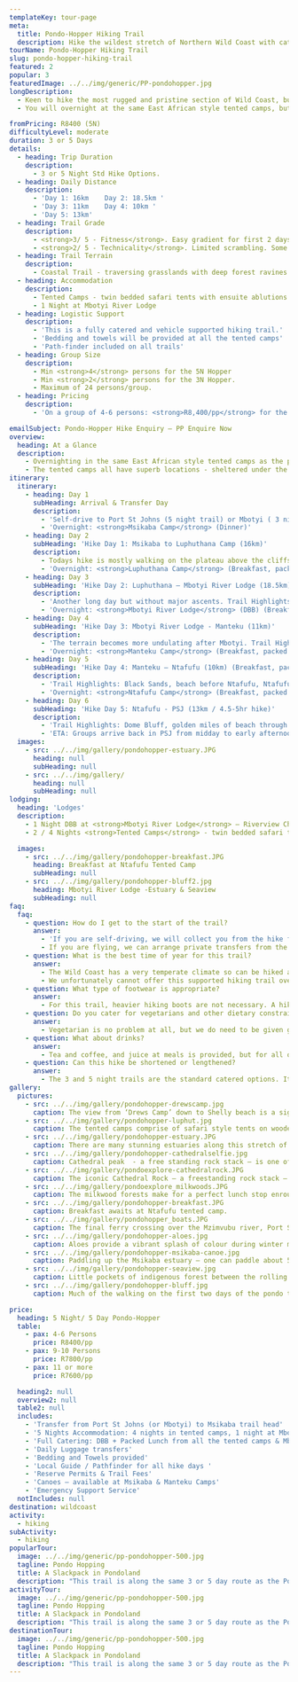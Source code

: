 ```yaml
---
templateKey: tour-page
meta:
  title: Pondo-Hopper Hiking Trail
  description: Hike the wildest stretch of Northern Wild Coast with catering and daily luggage support. Overnight in superbly located tented camps and a night at Mbotyi River Lodge.
tourName: Pondo-Hopper Hiking Trail
slug: pondo-hopper-hiking-trail
featured: 2
popular: 3
featuredImage: ../../img/generic/PP-pondohopper.jpg
longDescription:
  - Keen to hike the most rugged and pristine section of Wild Coast, but don't feel like the schlep of planning and preparing meals, or bringing little more than you tekkies and a beach towel? Provided your hike is planned for outside the peak school holidays, we can offer a fully supported, fully-catered version of the 3 & 5 night Pondo-Explorer trail.
  - You will overnight at the same East African style tented camps, but all bedding will be supplied. Your main kit bags will be transferred from camp to camp by vehicle, so you need only hike with a light daypack. Dinner, Breakfast and a packed lunch for each trail day, will be provided by the tented camps and your third night is spent at Mbotyi River Lodge.

fromPricing: R8400 (5N)
difficultyLevel: moderate
duration: 3 or 5 Days
details:
  - heading: Trip Duration
    description:
      - 3 or 5 Night Std Hike Options.
  - heading: Daily Distance
    description:
      - 'Day 1: 16km    Day 2: 18.5km '
      - 'Day 3: 11km    Day 4: 10km '
      - 'Day 5: 13km'
  - heading: Trail Grade
    description:
      - <strong>3/ 5 - Fitness</strong>. Easy gradient for first 2 days but higher daily distances. More hills on Day’s 3 & 4.
      - <strong>2/ 5 - Technicality</strong>. Limited scrambling. Some sheer sections for viewpoints (optional).
  - heading: Trail Terrain
    description:
      - Coastal Trail - traversing grasslands with deep forest ravines and gorges, rocky headlands, sandy beaches and passing through friendly Pondo villages.
  - heading: Accommodation
    description:
      - Tented Camps - twin bedded safari tents with ensuite ablutions & hot shower. Central kitchen & dining boma.
      - 1 Night at Mbotyi River Lodge
  - heading: Logistic Support
    description:
      - 'This is a fully catered and vehicle supported hiking trail.'
      - 'Bedding and towels will be provided at all the tented camps'
      - 'Path-finder included on all trails'
  - heading: Group Size
    description:
      - Min <strong>4</strong> persons for the 5N Hopper
      - Min <strong>2</strong> persons for the 3N Hopper.
      - Maximum of 24 persons/group.
  - heading: Pricing
    description:
      - 'On a group of 4-6 persons: <strong>R8,400/pp</strong> for the 5 Night Hopper'

emailSubject: Pondo-Hopper Hike Enquiry – PP Enquire Now
overview:
  heading: At a Glance
  description:
    - Overnighting in the same East African style tented camps as the pondo-explorer, but with all bedding supplied. Your main kit bags will be transferred from camp to camp by vehicle, so you need only hike with a light daypack. Dinner, Breakfast and a packed lunch for each trail day will be provided by the tented camps and your third night is spent at Mbotyi River hotel.
    - The tented camps all have superb locations - sheltered under the milkwoods overlooking an estuary, or perched on a hillside offering panoramic sea views. This fully supported hike is a fantastic trail to do with a group of friends looking for a hike that is within reach of the average hiker and with enough activities - like canoeing up the estuaries, fishing and swimming, to keep the Duracell bunnies active.
itinerary:
  itinerary:
    - heading: Day 1
      subHeading: Arrival & Transfer Day
      description:
        - 'Self-drive to Port St Johns (5 night trail) or Mbotyi ( 3 night trail), leaving your vehicle in secure parking here and we will transfer you to Msikaba, the trailhead, for your first nights accommodation. No hiking this day.'
        - 'Overnight: <strong>Msikaba Camp</strong> (Dinner)'
    - heading: Day 2
      subHeading: 'Hike Day 1: Msikaba to Luphuthana Camp (16km)'
      description:
        - Todays hike is mostly walking on the plateau above the cliffs. The vestiges of treasure quests at Grosvenor, Goss’s Point and the stunning Mkweni estuary as well as the fantastic spray display at Luphuthana are highlights of the day.
        - 'Overnight: <strong>Luphuthana Camp</strong> (Breakfast, packed lunch & dinner)'
    - heading: Day 3
      subHeading: 'Hike Day 2: Luphuthana – Mbotyi River Lodge (18.5km)'
      description:
        - 'Another long day but without major ascents. Trail Highlights include: Top Hat, Waterfall Bluff (an 80m high waterfall which plunges directly into the ocean), Cathedral Rock, Mfihlelo Waterfall, freshwater swimming pools on the Mlambomkulu river, and the views from the top of Drew’s Camp looking down towards Mbotyi where you will enjoy the comfort of Mbotyi River Lodge for the night.'
        - 'Overnight: <strong>Mbotyi River Lodge</strong> (DBB) (Breakfast, packed lunch & dinner)'
    - heading: Day 4
      subHeading: 'Hike Day 3: Mbotyi River Lodge - Manteku (11km)'
      description:
        - 'The terrain becomes more undulating after Mbotyi. Trail Highlights: Friendly rural villages, sweeping vistas from the hilltops, Manteku mangrove estuary with prolific birdlife, canoeing up Manteku Estuary.'
        - 'Overnight: <strong>Manteku Camp</strong> (Breakfast, packed lunch & dinner)'
    - heading: Day 5
      subHeading: 'Hike Day 4: Manteku – Ntafufu (10km) (Breakfast, packed lunch & dinner)'
      description:
        - 'Trail Highlights: Black Sands, beach before Ntafufu, Ntafufu River Crossing.'
        - 'Overnight: <strong>Ntafufu Camp</strong> (Breakfast, packed lunch & dinner)'
    - heading: Day 6
      subHeading: 'Hike Day 5: Ntafufu - PSJ (13km / 4.5-5hr hike)'
      description:
        - 'Trail Highlights: Dome Bluff, golden miles of beach through to Poenskop'
        - 'ETA: Groups arrive back in PSJ from midday to early afternoon'
  images:
    - src: ../../img/gallery/pondohopper-estuary.JPG
      heading: null
      subHeading: null
    - src: ../../img/gallery/
      heading: null
      subHeading: null
lodging:
  heading: 'Lodges'
  description:
    - 1 Night DBB at <strong>Mbotyi River Lodge</strong> – Riverview Chalets.
    - 2 / 4 Nights <strong>Tented Camps</strong> - twin bedded safari tents on wooden platforms under thatch boma's with ensuite ablutions & hot water gas shower. Central kitchen & dining boma where meals will be provided.

  images:
    - src: ../../img/gallery/pondohopper-breakfast.JPG
      heading: Breakfast at Ntafufu Tented Camp
      subHeading: null
    - src: ../../img/gallery/pondohopper-bluff2.jpg
      heading: Mbotyi River Lodge -Estuary & Seaview
      subHeading: null
faq:
  faq:
    - question: How do I get to the start of the trail?
      answer:
        - 'If you are self-driving, we will collect you from the hike finish-point: Port St Johns on the 5 night trail or Mbotyi for the 3 night trail. You will leave your vehicle in secure parking in PSJ or Mbotyi and be transferred to Msikaba – the hike start for both the 3 & 5 night trail. This transfer is included in the hike price.'
        - If you are flying, we can arrange private transfers from the airport. Mtata is the closest airport (1.5hr from PSJ) but there are only direct flights from JHB. Durban or East London are the next closest  airports (5- 6hr transfer). If the group is flying – we will arrange transfers directly to Msikaba (trail head) and back from Port St Johns (trail-end) – please request a quote for these extra transfers.
    - question: What is the best time of year for this trail?
      answer:
        - The Wild Coast has a very temperate climate so can be hiked all year round, but from about March through to November tend to be better months i.t.o less rainfall. Winter months offer a wonderful and stable climate for hiking and the annual sardine brings lots of marine action, but we do struggle to get a booking at Mbotyi hotel as it is block-booked by the sardine tour operators.
        - We unfortunately cannot offer this supported hiking trail over the peak school holidays as the camps need to give priority to long-stay bookings.
    - question: What type of footwear is appropriate?
      answer:
        - For this trail, heavier hiking boots are not necessary. A hiking type shoe or trail running sneaker with good grip is perfect.
    - question: Do you cater for vegetarians and other dietary constraints?
      answer:
        - Vegetarian is no problem at all, but we do need to be given good advance warning. Other dietary constraints need to be assessed on a case-by-case scenario and a surcharge may apply. The shops in the area are limited and the nearest health shop is over 300kms away.
    - question: What about drinks?
      answer:
        - Tea and coffee, and juice at meals is provided, but for all other drinks (both alcoholic and soft) – you will need to bring your own, and these will be transferred along with your bags from camp to camp by the support vehicle. Space is limited, and the roads are rough, so your drinks need to be properly packaged (cooler or box) and please avoid glass.
    - question: Can this hike be shortened or lengthened?
      answer:
        - The 3 and 5 night trails are the standard catered options. It is possible to spend an extra day-night at Mbotyi hotel should you want.
gallery:
  pictures:
    - src: ../../img/gallery/pondohopper-drewscamp.jpg
      caption: The view from ‘Drews Camp’ down to Shelly beach is a sight to behold.
    - src: ../../img/gallery/pondohopper-luphut.jpg
      caption: The tented camps comprise of safari style tents on wooden platforms, with thatch roofs, to keep cool. All have their own ensuite.
    - src: ../../img/gallery/pondohopper-estuary.JPG
      caption: There are many stunning estuaries along this stretch of coastline. There are canoes at Msikaba, Manteku and Ntafufu estuaries for the intrepid to explore.
    - src: ../../img/gallery/pondohopper-cathedralselfie.jpg
      caption: Cathedral peak  - a free standing rock stack – is one of the geological wonders along the route.
    - src: ../../img/gallery/pondoexplore-cathedralrock.JPG
      caption: The iconic Cathedral Rock – a freestanding rock stack – Day 2 of the Pondo-Explorer trail.
    - src: ../../img/gallery/pondoexplore_milkwoods.JPG
      caption: The milkwood forests make for a perfect lunch stop enroute.
    - src: ../../img/gallery/pondohopper-breakfast.JPG
      caption: Breakfast awaits at Ntafufu tented camp.
    - src: ../../img/gallery/pondohopper_boats.JPG
      caption: The final ferry crossing over the Mzimvubu river, Port St Johns.
    - src: ../../img/gallery/pondohopper-aloes.jpg
      caption: Aloes provide a vibrant splash of colour during winter months.
    - src: ../../img/gallery/pondohopper-msikaba-canoe.jpg
      caption: Paddling up the Msikaba estuary – one can paddle about 5kms upstream.
    - src: ../../img/gallery/pondohopper-seaview.jpg
      caption: Little pockets of indigenous forest between the rolling green hills.
    - src: ../../img/gallery/pondohopper-bluff.jpg
      caption: Much of the walking on the first two days of the pondo trail is on the plateau above the cliffs, offering sweeping sea vistas.

price:
  heading: 5 Night/ 5 Day Pondo-Hopper
  table:
    - pax: 4-6 Persons
      price: R8400/pp
    - pax: 9-10 Persons
      price: R7800/pp
    - pax: 11 or more
      price: R7600/pp

  heading2: null
  overview2: null
  table2: null
  includes:
    - 'Transfer from Port St Johns (or Mbotyi) to Msikaba trail head'
    - '5 Nights Accommodation: 4 nights in tented camps, 1 night at Mbotyi hotel'
    - 'Full Catering: DBB + Packed Lunch from all the tented camps & Mbotyi hotel'
    - 'Daily Luggage transfers'
    - 'Bedding and Towels provided'
    - 'Local Guide / Pathfinder for all hike days '
    - 'Reserve Permits & Trail Fees'
    - 'Canoes – available at Msikaba & Manteku Camps'
    - 'Emergency Support Service'
  notIncludes: null
destination: wildcoast
activity:
  - hiking
subActivity:
  - hiking
popularTour:
  image: ../../img/generic/pp-pondohopper-500.jpg
  tagline: Pondo Hopping
  title: A Slackpack in Pondoland
  description: "This trail is along the same 3 or 5 day route as the Pondo-Explorer, but is a fully supported and catered trail where all bedding & meals are catered for and your luggage is transferred from camp to camp by vehicle. A great option for groups who'd like to have the planning & logistics taken care of."
activityTour:
  image: ../../img/generic/pp-pondohopper-500.jpg
  tagline: Pondo Hopping
  title: A Slackpack in Pondoland
  description: "This trail is along the same 3 or 5 day route as the Pondo-Explorer, but is a fully supported and catered trail where all bedding & meals are catered for and your luggage is transferred from camp to camp by vehicle. A great option for groups who'd like to have the planning & logistics taken care of."
destinationTour:
  image: ../../img/generic/pp-pondohopper-500.jpg
  tagline: Pondo Hopping
  title: A Slackpack in Pondoland
  description: "This trail is along the same 3 or 5 day route as the Pondo-Explorer, but is a fully supported and catered trail where all bedding & meals are catered for and your luggage is transferred from camp to camp by vehicle. A great option for groups who'd like to have the planning & logistics taken care of."
---
```

